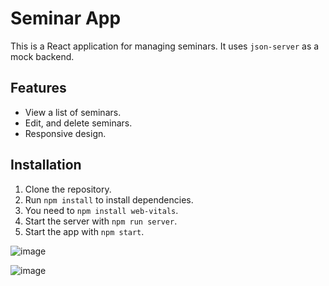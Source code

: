 # Seminar App

This is a React application for managing seminars. It uses `json-server` as a mock backend.

## Features

- View a list of seminars.
- Edit, and delete seminars.
- Responsive design.

## Installation

1. Clone the repository.
2. Run `npm install` to install dependencies.
3. You need to `npm install web-vitals`.
4. Start the server with `npm run server`.
5. Start the app with `npm start`.


![image](https://github.com/user-attachments/assets/ae4d6e5c-9c97-4619-80d3-2bdacf17a88d)



![image](https://github.com/user-attachments/assets/93dda222-d5ff-47ab-a54e-9b540b7a1ae1)
